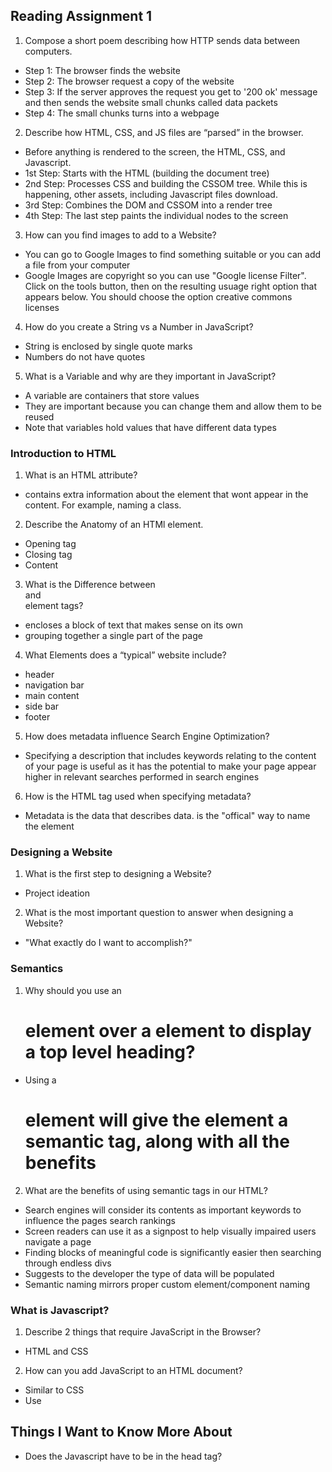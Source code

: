 ## Reading Assignment 1 

1. Compose a short poem describing how HTTP sends data between computers.

- Step 1: The browser finds the website
- Step 2: The browser request a copy of the website
- Step 3: If the server approves the request you get to '200 ok' message and then sends the website small chunks called data packets  
- Step 4: The small chunks turns into a webpage

2. Describe how HTML, CSS, and JS files are “parsed” in the browser.

- Before anything is rendered to the screen, the HTML, CSS, and Javascript.
- 1st Step: Starts with the HTML (building the document tree)
- 2nd Step: Processes CSS and building the CSSOM tree. While this is happening, other assets, including Javascript files download.
- 3rd Step: Combines the DOM and CSSOM into a render tree
- 4th Step: The last step paints the individual nodes to the screen

3. How can you find images to add to a Website?

- You can go to Google Images to find something suitable or you can add a file from your computer 
- Google Images are copyright so you can use "Google license Filter".  Click on the tools button, then on the resulting usuage right option that appears below. You should choose the option creative commons licenses

4. How do you create a String vs a Number in JavaScript?

- String is enclosed by single quote marks
- Numbers do not have quotes

5. What is a Variable and why are they important in JavaScript?

- A variable are containers that store values
- They are important because you can change them and allow them to be reused
- Note that variables hold values that have different data types 

### Introduction to HTML

1. What is an HTML attribute?

- contains extra information about the element that wont appear in the content. For example, naming a class.

2. Describe the Anatomy of an HTMl element.

- Opening tag
- Closing tag
- Content 

3. What is the Difference between <article> and <section> element tags?

- <article> encloses a block of text that makes sense on its own
- <section> grouping together a single part of the page

4. What Elements does a “typical” website include?

- header
- navigation bar
- main content
- side bar
- footer

5. How does metadata influence Search Engine Optimization?

- Specifying a description that includes keywords relating to the content of your page is useful as it has the potential to make your page appear higher in relevant searches performed in search engines

6. How is the <meta> HTML tag used when specifying metadata?

- Metadata is the data that describes data. <meta> is the "offical" way to name the element 

### Designing a Website

1. What is the first step to designing a Website?

- Project ideation

2. What is the most important question to answer when designing a Website?

- "What exactly do I want to accomplish?"

### Semantics

1. Why should you use an <h1> element over a <span> element to display a top level heading?

- Using a <h1> element will give the element a semantic tag, along with all the benefits

2. What are the benefits of using semantic tags in our HTML?

- Search engines will consider its contents as important keywords to influence the pages search rankings 
- Screen readers can use it as a signpost to help visually impaired users navigate a page
- Finding blocks of meaningful code is significantly easier then searching through endless divs
- Suggests to the developer the type of data will be populated 
- Semantic naming mirrors proper custom element/component naming 

### What is Javascript?

1. Describe 2 things that require JavaScript in the Browser?

- HTML and CSS

2. How can you add JavaScript to an HTML document?

- Similar to CSS
- Use <script> 
- External call file script.js and add <script src = "script.js" defer> </script>

## Things I Want to Know More About

- Does the Javascript have to be in the head tag?